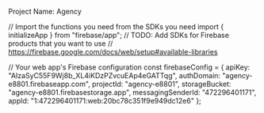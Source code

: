 Project Name: Agency


// Import the functions you need from the SDKs you need
import { initializeApp } from "firebase/app";
// TODO: Add SDKs for Firebase products that you want to use
// https://firebase.google.com/docs/web/setup#available-libraries

// Your web app's Firebase configuration
const firebaseConfig = {
  apiKey: "AIzaSyC55F9Wj8b_XL4iKDzPZvcuEAp4eGATTqg",
  authDomain: "agency-e8801.firebaseapp.com",
  projectId: "agency-e8801",
  storageBucket: "agency-e8801.firebasestorage.app",
  messagingSenderId: "472296401171",
  appId: "1:472296401171:web:20bc78c351f9e949dc12e6"
};
